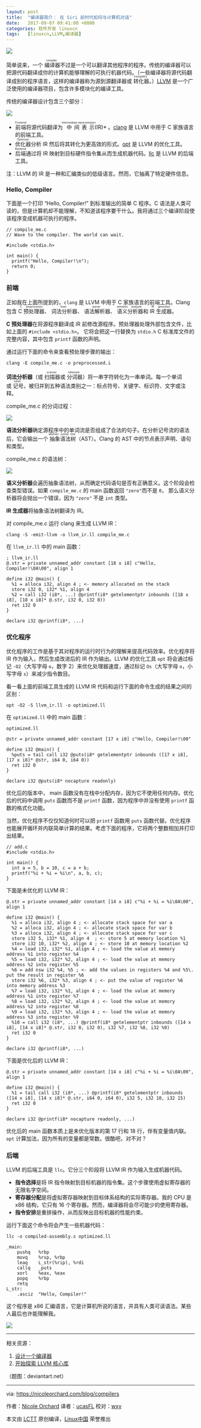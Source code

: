 ```yaml
---
layout: post
title:	"编译器简介： 在 Siri 前时代如何与计算机对话"
date:	2017-09-07 09:41:00 +0800 
categories:	软件开发 linuxcn 
tags:	[linuxcn,LLVM,编译器]
---
```



![](/Asserts/Images/album/201709/07/093809kb68i4bnllnnsqyg.jpg)


简单说来，一个<ruby> 编译器 <rt>  compiler </rt></ruby>不过是一个可以翻译其他程序的程序。传统的编译器可以把源代码翻译成你的计算机能够理解的可执行机器代码。（一些编译器将源代码翻译成别的程序语言，这样的编译器称为源到源翻译器或<ruby> 转化器 <rt>  transpilers </rt></ruby>。）[LLVM](http://llvm.org/) 是一个广泛使用的编译器项目，包含许多模块化的编译工具。


传统的编译器设计包含三个部分：


![](/Asserts/Images/album/201709/07/094151bai6rw6iavwe3aaa.jpg)


* <ruby> 前端 <rt>  Frontend </rt></ruby>将源代码翻译为<ruby> 中间表示 <rt>  intermediate representation </rt></ruby> (IR)\* 。[clang](http://clang.llvm.org/) 是 LLVM 中用于 C 家族语言的前端工具。
* <ruby> 优化器 <rt>  Optimizer </rt></ruby>分析 IR 然后将其转化为更高效的形式。[opt](http://llvm.org/docs/CommandGuide/opt.html) 是 LLVM 的优化工具。
* <ruby> 后端 <rt>  Backend </rt></ruby>通过将 IR 映射到目标硬件指令集从而生成机器代码。[llc](http://llvm.org/docs/CommandGuide/llc.html) 是 LLVM 的后端工具。


注：LLVM 的 IR 是一种和汇编类似的低级语言。然而，它抽离了特定硬件信息。


### Hello, Compiler


下面是一个打印 “Hello, Compiler!” 到标准输出的简单 C 程序。C 语法是人类可读的，但是计算机却不能理解，不知道该程序要干什么。我将通过三个编译阶段使该程序变成机器可执行的程序。



```
// compile_me.c
// Wave to the compiler. The world can wait.

#include <stdio.h>

int main() {
  printf("Hello, Compiler!\n");
  return 0;
}

```

### 前端


正如我在上面所提到的，`clang` 是 LLVM 中用于 C 家族语言的前端工具。Clang 包含 <ruby> C 预处理器 <rt>  C preprocessor </rt></ruby>、<ruby> 词法分析器 <rt>  lexer </rt></ruby>、<ruby> 语法解析器 <rt>  parser </rt></ruby>、<ruby> 语义分析器 <rt>  semantic analyzer </rt></ruby>和 <ruby> IR 生成器 <rt>  IR generator </rt></ruby>。


**C 预处理器**在将源程序翻译成 IR 前修改源程序。预处理器处理外部包含文件，比如上面的 `#include <stdio.h>`。 它将会把这一行替换为 `stdio.h` C 标准库文件的完整内容，其中包含 `printf` 函数的声明。


通过运行下面的命令来查看预处理步骤的输出：



```
clang -E compile_me.c -o preprocessed.i

```

**词法分析器**（或<ruby> 扫描器 <rt>  scanner </rt></ruby>或<ruby> 分词器 <rt>  tokenizer </rt></ruby>）将一串字符转化为一串单词。每一个单词或<ruby> 记号 <rt>  token </rt></ruby>，被归并到五种语法类别之一：标点符号、关键字、标识符、文字或注释。


compile\_me.c 的分词过程：


![](/Asserts/Images/album/201709/07/094152i316a2sk6sw6tdkw.jpg)


**语法分析器**确定源程序中的单词流是否组成了合法的句子。在分析记号流的语法后，它会输出一个<ruby> 抽象语法树 <rt>  abstract syntax tree </rt></ruby>（AST）。Clang 的 AST 中的节点表示声明、语句和类型。


compile\_me.c 的语法树：


![](/Asserts/Images/album/201709/07/094153uf3lyzly5f3j3wf3.jpg)


**语义分析器**会遍历抽象语法树，从而确定代码语句是否有正确意义。这个阶段会检查类型错误。如果 `compile_me.c` 的 main 函数返回 `"zero"`而不是 `0`， 那么语义分析器将会抛出一个错误，因为 `"zero"` 不是 `int` 类型。


**IR 生成器**将抽象语法树翻译为 IR。


对 compile\_me.c 运行 clang 来生成 LLVM IR：



```
clang -S -emit-llvm -o llvm_ir.ll compile_me.c

```

在 `llvm_ir.ll` 中的 main 函数：



```
; llvm_ir.ll
@.str = private unnamed_addr constant [18 x i8] c"Hello, Compiler!\0A\00", align 1

define i32 @main() {
  %1 = alloca i32, align 4 ; <- memory allocated on the stack
  store i32 0, i32* %1, align 4
  %2 = call i32 (i8*, ...) @printf(i8* getelementptr inbounds ([18 x i8], [18 x i8]* @.str, i32 0, i32 0))
  ret i32 0
}

declare i32 @printf(i8*, ...)

```

### 优化程序


优化程序的工作是基于其对程序的运行时行为的理解来提高代码效率。优化程序将 IR 作为输入，然后生成改进后的 IR 作为输出。LLVM 的优化工具 `opt` 将会通过标记 `-O2`（大写字母 `o`，数字 2）来优化处理器速度，通过标记 `Os`（大写字母 `o`，小写字母 `s`）来减少指令数目。


看一看上面的前端工具生成的 LLVM IR 代码和运行下面的命令生成的结果之间的区别：



```
opt -O2 -S llvm_ir.ll -o optimized.ll

```

在 `optimized.ll` 中的 main 函数：



```
optimized.ll

@str = private unnamed_addr constant [17 x i8] c"Hello, Compiler!\00"

define i32 @main() {
  %puts = tail call i32 @puts(i8* getelementptr inbounds ([17 x i8], [17 x i8]* @str, i64 0, i64 0))
  ret i32 0
}

declare i32 @puts(i8* nocapture readonly)

```

优化后的版本中， main 函数没有在栈中分配内存，因为它不使用任何内存。优化后的代码中调用 `puts` 函数而不是 `printf` 函数，因为程序中并没有使用 `printf` 函数的格式化功能。


当然，优化程序不仅仅知道何时可以把 `printf` 函数用 `puts` 函数代替。优化程序也能展开循环并内联简单计算的结果。考虑下面的程序，它将两个整数相加并打印出结果。



```
// add.c
#include <stdio.h>

int main() {
  int a = 5, b = 10, c = a + b;
  printf("%i + %i = %i\n", a, b, c);
}

```

下面是未优化的 LLVM IR：



```
@.str = private unnamed_addr constant [14 x i8] c"%i + %i = %i\0A\00", align 1

define i32 @main() {
  %1 = alloca i32, align 4 ; <- allocate stack space for var a
  %2 = alloca i32, align 4 ; <- allocate stack space for var b
  %3 = alloca i32, align 4 ; <- allocate stack space for var c
  store i32 5, i32* %1, align 4  ; <- store 5 at memory location %1
  store i32 10, i32* %2, align 4 ; <- store 10 at memory location %2
  %4 = load i32, i32* %1, align 4 ; <- load the value at memory address %1 into register %4
  %5 = load i32, i32* %2, align 4 ; <- load the value at memory address %2 into register %5
  %6 = add nsw i32 %4, %5 ; <- add the values in registers %4 and %5\. put the result in register %6
  store i32 %6, i32* %3, align 4 ; <- put the value of register %6 into memory address %3
  %7 = load i32, i32* %1, align 4 ; <- load the value at memory address %1 into register %7
  %8 = load i32, i32* %2, align 4 ; <- load the value at memory address %2 into register %8
  %9 = load i32, i32* %3, align 4 ; <- load the value at memory address %3 into register %9
  %10 = call i32 (i8*, ...) @printf(i8* getelementptr inbounds ([14 x i8], [14 x i8]* @.str, i32 0, i32 0), i32 %7, i32 %8, i32 %9)
  ret i32 0
}

declare i32 @printf(i8*, ...)

```

下面是优化后的 LLVM IR：



```
@.str = private unnamed_addr constant [14 x i8] c"%i + %i = %i\0A\00", align 1

define i32 @main() {
  %1 = tail call i32 (i8*, ...) @printf(i8* getelementptr inbounds ([14 x i8], [14 x i8]* @.str, i64 0, i64 0), i32 5, i32 10, i32 15)
  ret i32 0
}

declare i32 @printf(i8* nocapture readonly, ...)

```

优化后的 main 函数本质上是未优化版本的第 17 行和 18 行，伴有变量值内联。`opt` 计算加法，因为所有的变量都是常数。很酷吧，对不对？


### 后端


LLVM 的后端工具是 `llc`。它分三个阶段将 LLVM IR 作为输入生成机器代码。


* **指令选择**是将 IR 指令映射到目标机器的指令集。这个步骤使用虚拟寄存器的无限名字空间。
* **寄存器分配**是将虚拟寄存器映射到目标体系结构的实际寄存器。我的 CPU 是 x86 结构，它只有 16 个寄存器。然而，编译器将会尽可能少的使用寄存器。
* **指令安排**是重排操作，从而反映出目标机器的性能约束。


运行下面这个命令将会产生一些机器代码：



```
llc -o compiled-assembly.s optimized.ll

```


```
_main:
    pushq   %rbp
    movq    %rsp, %rbp
    leaq    L_str(%rip), %rdi
    callq   _puts
    xorl    %eax, %eax
    popq    %rbp
    retq
L_str:
    .asciz  "Hello, Compiler!"

```

这个程序是 x86 汇编语言，它是计算机所说的语言，并具有人类可读语法。某些人最后也许能理解我。


![](/Asserts/Images/album/201709/07/094231ubzkqc00b7bsv2eu.jpg)




---


相关资源：


1. [设计一个编译器](https://www.amazon.com/Engineering-Compiler-Second-Keith-Cooper/dp/012088478X)
2. [开始探索 LLVM 核心库](https://www.amazon.com/Getting-Started-LLVM-Core-Libraries/dp/1782166920)


（题图：deviantart.net）




---


via: <https://nicoleorchard.com/blog/compilers>


作者：[Nicole Orchard](https://nicoleorchard.com/) 译者：[ucasFL](https://github.com/ucasFL) 校对：[wxy](https://github.com/wxy)


本文由 [LCTT](https://github.com/LCTT/TranslateProject) 原创编译，[Linux中国](https://linux.cn/) 荣誉推出
